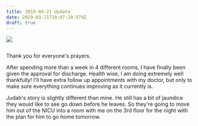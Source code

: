 ```yaml
---
title: 2019-03-21 Update
date: 2019-03-21T18:07:24.579Z
draft: true
---
```

![](/images/20190320_144816.jpg)

![]()

Thank you for everyone's prayers. 

After spending more than a week in 4 different rooms, I have finally been given the approval for discharge. Health wise, I am doing extremely well thankfully! I'll have extra follow up appointments with my doctor, but only to make sure everything continues improving as it currently is. 

Judah's story is slightly different than mine. He still has a bit of jaundice they would like to see go down before he leaves. So they're going to move him out of the NICU into a room with me on the 3rd floor for the night with the plan for him to go home tomorrow.
